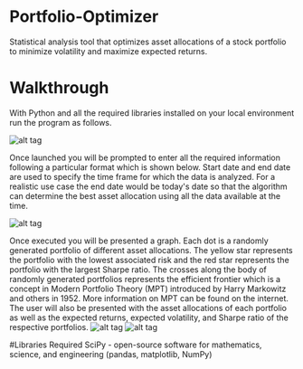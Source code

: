# Portfolio-Optimizer
Statistical analysis tool that optimizes asset allocations of a stock portfolio to minimize volatility and maximize expected returns.
# Walkthrough
With Python and all the required libraries installed on your local environment run the program as follows.

![alt tag](https://raw.githubusercontent.com/nav97/Portfolio-Optimizer/master/Screenshots/Capture1.PNG)

Once launched you will be prompted to enter all the required information following a particular format which is shown below. Start date and end date are used to specify the time frame for which the data is analyzed. For a realistic use case the end date would be today's date so that the algorithm can determine the best asset allocation using all the data available at the time.

![alt tag](https://raw.githubusercontent.com/nav97/Portfolio-Optimizer/master/Screenshots/Capture2.PNG)

Once executed you will be presented a graph. Each dot is a randomly generated portfolio of different asset allocations. The yellow star represents the portfolio with the lowest associated risk and the red star represents the portfolio with the largest Sharpe ratio. The crosses along the body of randomly generated portfolios represents the efficient frontier which is a concept in Modern Portfolio Theory (MPT) introduced by Harry Markowitz and others in 1952. More information on MPT can be found on the internet. The user will also be presented with the asset allocations of each portfolio as well as the expected returns, expected volatility, and Sharpe ratio of the respective portfolios.
![alt tag](https://raw.githubusercontent.com/nav97/Portfolio-Optimizer/master/Screenshots/Capture3.PNG)
![alt tag](https://raw.githubusercontent.com/nav97/Portfolio-Optimizer/master/Screenshots/Capture4.PNG)

#Libraries Required
SciPy - open-source software for mathematics, science, and engineering (pandas, matplotlib, NumPy)

